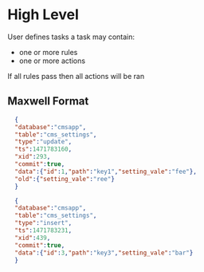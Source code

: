# High Level

User defines tasks a task may contain:

- one or more rules
- one or more actions

If all rules pass then all actions will be ran

## Maxwell Format
```json
  {
  "database":"cmsapp",
  "table":"cms_settings",
  "type":"update",
  "ts":1471783160,
  "xid":293,
  "commit":true,
  "data":{"id":1,"path":"key1","setting_vale":"fee"},
  "old":{"setting_vale":"ree"}
  }

  {
  "database":"cmsapp",
  "table":"cms_settings",
  "type":"insert",
  "ts":1471783231,
  "xid":439,
  "commit":true,
  "data":{"id":3,"path":"key3","setting_vale":"bar"}
  }
```